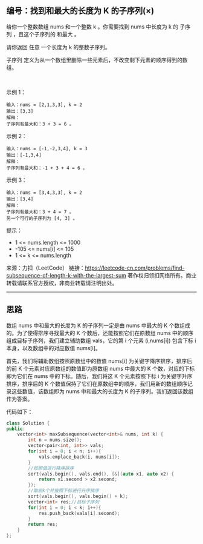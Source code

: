 ## 编号：找到和最大的长度为 K 的子序列(×)

给你一个整数数组 nums 和一个整数 k 。你需要找到 nums 中长度为 k 的 子序列 ，且这个子序列的 和最大 。

请你返回 任意 一个长度为 k 的整数子序列。

子序列 定义为从一个数组里删除一些元素后，不改变剩下元素的顺序得到的数组。

 

示例 1：
```
输入：nums = [2,1,3,3], k = 2
输出：[3,3]
解释：
子序列有最大和：3 + 3 = 6 。
```
示例 2：
```
输入：nums = [-1,-2,3,4], k = 3
输出：[-1,3,4]
解释：
子序列有最大和：-1 + 3 + 4 = 6 。
```
示例 3：
```
输入：nums = [3,4,3,3], k = 2
输出：[3,4]
解释：
子序列有最大和：3 + 4 = 7 。
另一个可行的子序列为 [4, 3] 。
```
提示：

* 1 <= nums.length <= 1000
* -105 <= nums[i] <= 105
* 1 <= k <= nums.length

来源：力扣（LeetCode）
链接：https://leetcode-cn.com/problems/find-subsequence-of-length-k-with-the-largest-sum
著作权归领扣网络所有。商业转载请联系官方授权，非商业转载请注明出处。

---
## 思路

数组 nums 中和最大的长度为 K 的子序列一定是由 nums 中最大的 K 个数组成的。为了使得排序寻找最大的 K 个数后，还能按照它们在原数组 nums 中的顺序组成目标子序列，我们建立辅助数组 vals，它的第 i 个元素 (i,nums[i]) 包含下标 i 本身，以及数组中的对应数值 nums[i]。

首先，我们将辅助数组按照原数组中的数值 nums[i] 为关键字降序排序，排序后的前 K 个元素对应原数组的数值即为原数组 nums 中最大的 K 个数，对应的下标即为它们在 nums 中的下标。随后，我们将这 K 个元素按照下标 i 为关键字升序排序，排序后的 K 个数值保持了它们在原数组中的顺序，我们用新的数组顺序记录这些数值，该数组即为 nums 中和最大的长度为 K 的子序列。我们返回该数组作为答案。

代码如下：
```c++
class Solution {
public:
    vector<int> maxSubsequence(vector<int>& nums, int k) {
        int n = nums.size();
        vector<pair<int, int>> vals;
        for(int i = 0; i < n; i++){
            vals.emplace_back(i, nums[i]);
        }
        //按照值进行降序排序
        sort(vals.begin(), vals.end(), [&](auto x1, auto x2) {
            return x1.second > x2.second;
        });
        //取前k个并按照下标进行升序排序
        sort(vals.begin(), vals.begin() + k);
        vector<int> res;//目标子序列
        for(int i = 0; i < k; i++){
            res.push_back(vals[i].second);
        }
        return res;
    }
};

```